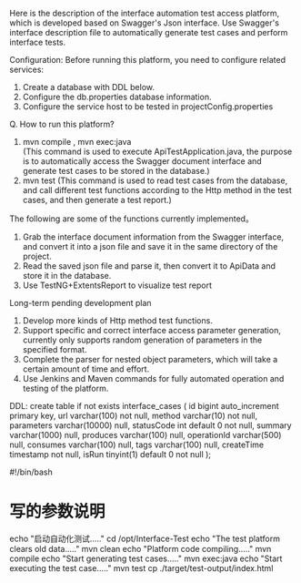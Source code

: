 
Here is the description of the interface automation test access platform, which is developed based on Swagger's Json interface. 
Use Swagger's interface description file to automatically generate test cases and perform interface tests.

Configuration:
Before running this platform, you need to configure related services:
1. Create a database with DDL below.
2. Configure the db.properties database information.
3. Configure the service host to be tested in projectConfig.properties

Q. How to run this platform?
1. mvn compile , mvn exec:java   
(This command is used to execute ApiTestApplication.java, the purpose is to automatically access the Swagger document interface and generate test cases to be stored in the database.)
2. mvn test
(This command is used to read test cases from the database, and call different test functions according to the Http method in the test cases, and then generate a test report.)

The following are some of the functions currently implemented。
1. Grab the interface document information from the Swagger interface, and convert it into a json file and save it in the same directory of the project.
2. Read the saved json file and parse it, then convert it to ApiData and store it in the database.
3. Use TestNG+ExtentsReport to visualize test report

Long-term pending development plan
1. Develop more kinds of Http method test functions.
2. Support specific and correct interface access parameter generation, 
currently only supports random generation of parameters in the specified format.
3. Complete the parser for nested object parameters, which will take a certain amount of time and effort.
4. Use Jenkins and Maven commands for fully automated operation and testing of the platform.

DDL:
create table if not exists interface_cases
(
	id bigint auto_increment
		primary key,
	url varchar(100) not null,
	method varchar(10) not null,
	parameters varchar(10000) null,
	statusCode int default 0 not null,
	summary varchar(1000) null,
	produces varchar(100) null,
	operationId varchar(500) null,
	consumes varchar(100) null,
	tags varchar(100) null,
	createTime timestamp not null,
	isRun tinyint(1) default 0 not null
);


#!/bin/bash
# 写的参数说明
echo "启动自动化测试....."
cd /opt/Interface-Test
echo "The test platform clears old data....."
mvn clean
echo "Platform code compiling....."
mvn compile
echo "Start generating test cases....."
mvn exec:java
echo "Start executing the test case....."
mvn test
cp ./target/test-output/index.html 

